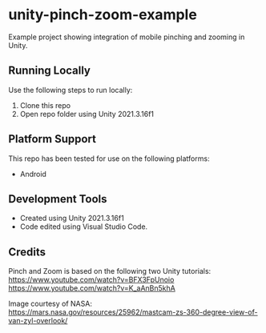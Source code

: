 # unity-pinch-zoom-example
Example project showing integration of mobile pinching and zooming in Unity.

## Running Locally
Use the following steps to run locally:
1. Clone this repo
2. Open repo folder using Unity 2021.3.16f1

## Platform Support
This repo has been tested for use on the following platforms:
- Android

## Development Tools
- Created using Unity 2021.3.16f1
- Code edited using Visual Studio Code.

## Credits
Pinch and Zoom is based on the following two Unity tutorials:
https://www.youtube.com/watch?v=BFX3FpUnoio
https://www.youtube.com/watch?v=K_aAnBn5khA

Image courtesy of NASA:
https://mars.nasa.gov/resources/25962/mastcam-zs-360-degree-view-of-van-zyl-overlook/

